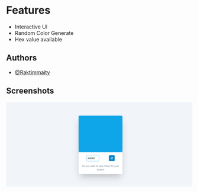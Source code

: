 
# Features

- Interactive UI
- Random Color Generate
- Hex value available


## Authors

- [@Raktimmaity](https://github.com/Raktimmaity)


## Screenshots

![App Screenshot](./cg.png)

